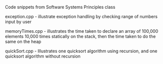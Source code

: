 Code snippets from Software Systems Principles class

exception.cpp - illustrate exception handling by checking range of numbers input by user

memoryTimes.cpp - illustrates the time taken to declare an array of 100,000 elements 10,000 times statically on the stack, then the time taken to do the same on the heap

quickSort.cpp - Illustrates one quicksort algorithm using recursion, and one quicksort algorithm without recursion
